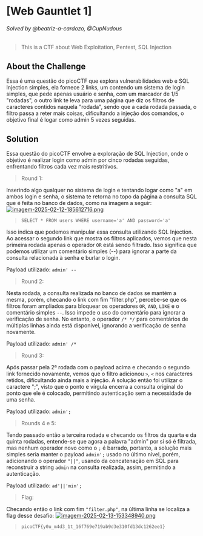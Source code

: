 # [Web Gauntlet 1]
###### Solved by @beatriz-a-cardozo, @CupNudous
> This is a CTF about Web Exploitation, Pentest, SQL Injection

## About the Challenge

Essa é uma questão do picoCTF que explora vulnerabilidades web e SQL Injection simples, ela fornece 2 links, um contendo um sistema de login simples, que pede apenas usuário e senha, com um marcador de 1/5 "rodadas", o outro link te leva para uma página que diz os filtros de caracteres contidos naquela "rodada", sendo que a cada rodada passada, o filtro passa a reter mais coisas, dificultando a injeção dos comandos, o objetivo final é logar como admin 5 vezes seguidas.

## Solution

Essa questão do picoCTF envolve a exploração de SQL Injection, onde o objetivo é realizar login como admin por cinco rodadas seguidas, enfrentando filtros cada vez mais restritivos.

>Round 1:

Inserindo algo qualquer no sistema de login e tentando logar como "a" em ambos login e senha, o sistema te retorna no topo da página a consulta SQL que é feita no banco de dados, como na imagem a seguir:
 [![imagem-2025-02-12-185612716.png](https://i.postimg.cc/43hbwDXS/imagem-2025-02-12-185612716.png)](https://postimg.cc/McqQprM7)
 
>`SELECT * FROM users WHERE username='a' AND password='a'`

Isso indica que podemos manipular essa consulta utilizando SQL Injection. Ao acessar o segundo link que mostra os filtros aplicados, vemos que nesta primeira rodada apenas o operador `OR` está sendo filtrado. Isso significa que podemos utilizar um comentário simples (--) para ignorar a parte da consulta relacionada à senha e burlar o login.

Payload utilizado: `admin' --`

>Round 2:

Nesta rodada, a consulta realizada no banco de dados se mantém a mesma, porém, checando o link com fim "filter.php", percebe-se que os filtros foram ampliados para bloquear os operadores `OR`, `AND`, `LIKE` e o comentário simples `--`. Isso impede o uso do comentário para ignorar a verificação de senha. No entanto, o operador `/* */` para comentários de múltiplas linhas ainda está disponível, ignorando a verificação de senha novamente.

Payload utilizado: `admin' /*`

>Round 3:

Após passar pela 2ª rodada com o payload acima e checando o segundo link fornecido novamente, vemos que o filtro adicionou `>`, `<` nos caracteres retidos, dificultando ainda mais a injeção. A solução então foi utilizar o caractere ";", visto que o ponto e vírgula encerra a consulta original do ponto que ele é colocado, permitindo autenticação sem a necessidade de uma senha.

Payload utilizado: `admin';`

>Rounds 4 e 5:

Tendo passado então a terceira rodada e checando os filtros da quarta e da quinta rodadas, entende-se que agora a palavra "admin" por si só é filtrada, mas nenhum operador novo como o `;` é barrado, portanto, a solução mais simples seria manter o payload `admin';` usado no último nível, porém, adicionando o operador `"||"`, usando da concatenação em SQL para reconstruir a string `admin` na consulta realizada, assim, permitindo a autenticação.

Payload utilizado: `ad'||'min';`

>Flag:

Checando então o link com fim `"filter.php"`, na última linha se localiza a flag desse desafio:
[![imagem-2025-02-13-153348940.png](https://i.postimg.cc/8zfhHyTk/imagem-2025-02-13-153348940.png)](https://postimg.cc/FYmdFVfw)

>`picoCTF{y0u_m4d3_1t_16f769e719ab9d3e310fd13dc1262ee1}`